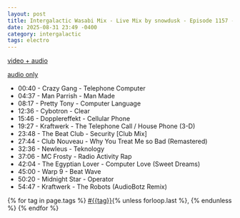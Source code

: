 ```yaml
---
layout: post
title: Intergalactic Wasabi Mix - Live Mix by snowdusk - Episode 1157 - aNONradio.net - 2025/08/23 
date: 2025-08-31 23:49 -0400
category: intergalactic 
tags: electro
---
```


[video + audio](https://toobnix.org/w/c1UYJRtetj9owk6hYvP8BZ)

[audio only](https://on.soundcloud.com/rU4GTOXYyVPzNs82dH)

* 00:40 - Crazy Gang - Telephone Computer
* 04:37 - Man Parrish - Man Made
* 08:17 - Pretty Tony - Computer Language
* 12:36 - Cybotron - Clear
* 15:46 - Dopplereffekt - Cellular Phone
* 19:27 - Kraftwerk - The Telephone Call / House Phone (3-D)
* 23:48 - The Beat Club - Security [Club Mix]
* 27:44 - Club Nouveau - Why You Treat Me so Bad (Remastered)
* 32:36 - Newleus - Teknology
* 37:06 - MC Frosty - Radio Activity Rap
* 42:04 - The Egyptian Lover - Computer Love (Sweet Dreams)
* 45:00 - Warp 9 - Beat Wave
* 50:20 - Midnight Star - Operator
* 54:47 - Kraftwerk - The Robots (AudioBotz Remix)

<p>
  {% for tag in page.tags %}
  <a class="post" href="/tag/{{tag}}">#{{tag}}</a>{% unless forloop.last %}, {% endunless %}
  {% endfor %}
</p>
